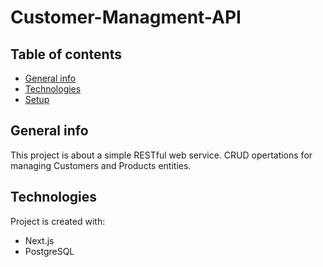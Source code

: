 # Customer-Managment-API
## Table of contents
* [General info](#general-info)
* [Technologies](#technologies)
* [Setup](#setup)

## General info
This project is about a simple RESTful web service.
CRUD opertations for managing Customers and Products entities.
	
## Technologies
Project is created with:
* Next.js
* PostgreSQL
